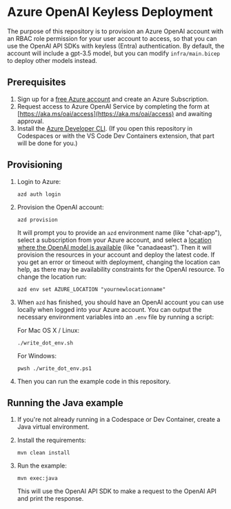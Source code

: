 <!--
---
name: Azure OpenAI resource with keyless authentication
description: Provision an Azure OpenAI resource with keyless authentication and use the Java OpenAI SDK to connect to it.
languages:
- java
- bicep
- azdeveloper
  products:
- azure-openai
- azure
  page_type: sample
  urlFragment: azure-openai-keyless-java
---
-->
# Azure OpenAI Keyless Deployment

The purpose of this repository is to provision an Azure OpenAI account with an RBAC role permission for your user account to access,
so that you can use the OpenAI API SDKs with keyless (Entra) authentication. By default, the account will include a gpt-3.5 model, but you can modify `infra/main.bicep` to deploy other models instead.

## Prerequisites

1. Sign up for a [free Azure account](https://azure.microsoft.com/free/) and create an Azure Subscription.
2. Request access to Azure OpenAI Service by completing the form at [https://aka.ms/oai/access](https://aka.ms/oai/access) and awaiting approval.
3. Install the [Azure Developer CLI](https://learn.microsoft.com/azure/developer/azure-developer-cli/install-azd). (If you open this repository in Codespaces or with the VS Code Dev Containers extension, that part will be done for you.)

## Provisioning

1. Login to Azure:

    ```shell
    azd auth login
    ```

2. Provision the OpenAI account:

    ```shell
    azd provision
    ```

    It will prompt you to provide an `azd` environment name (like "chat-app"), select a subscription from your Azure account, and select a [location where the OpenAI model is available](https://learn.microsoft.com/azure/ai-services/openai/concepts/models#standard-deployment-model-availability) (like "canadaeast"). Then it will provision the resources in your account and deploy the latest code. If you get an error or timeout with deployment, changing the location can help, as there may be availability constraints for the OpenAI resource. To change the location run: 

    ```shell
    azd env set AZURE_LOCATION "yournewlocationname"
    ```

3. When `azd` has finished, you should have an OpenAI account you can use locally when logged into your Azure account. You can output the necessary environment variables into an `.env` file by running a script:

   For Mac OS X / Linux:

    ```shell
    ./write_dot_env.sh
    ```
   
   For Windows:

    ```shell
    pwsh ./write_dot_env.ps1
    ```

4. Then you can run the example code in this repository.


## Running the Java example

1. If you're not already running in a Codespace or Dev Container, create a Java virtual environment.

2. Install the requirements:

    ```shell
    mvn clean install 
    ```

3. Run the example:

    ```shell
    mvn exec:java
    ```

    This will use the OpenAI API SDK to make a request to the OpenAI API and print the response.
